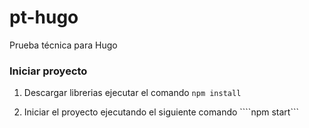 # pt-hugo
Prueba técnica para Hugo

### Iniciar proyecto

1) Descargar librerias ejecutar el comando
```npm install```

2) Iniciar el proyecto ejecutando el siguiente comando
````npm start```
